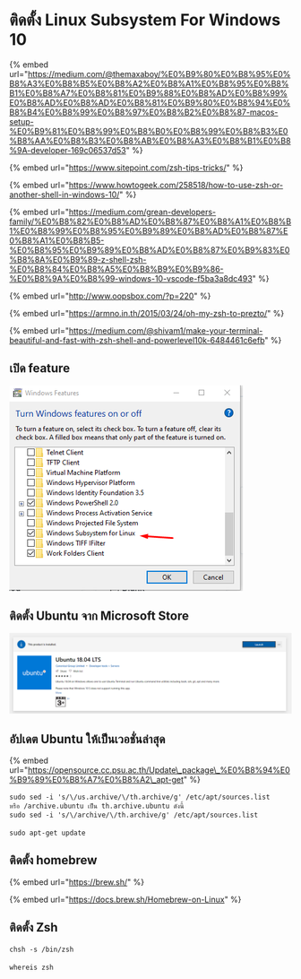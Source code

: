 # ติดตั้ง Linux Subsystem For Windows 10

{% embed url="https://medium.com/@themaxaboy/%E0%B9%80%E0%B8%95%E0%B8%A3%E0%B8%B5%E0%B8%A2%E0%B8%A1%E0%B8%95%E0%B8%B1%E0%B8%A7%E0%B8%81%E0%B9%88%E0%B8%AD%E0%B8%99%E0%B8%AD%E0%B8%AD%E0%B8%81%E0%B9%80%E0%B8%94%E0%B8%B4%E0%B8%99%E0%B8%97%E0%B8%B2%E0%B8%87-macos-setup-%E0%B9%81%E0%B8%99%E0%B8%B0%E0%B8%99%E0%B8%B3%E0%B8%AA%E0%B8%B3%E0%B8%AB%E0%B8%A3%E0%B8%B1%E0%B8%9A-developer-169c06537d53" %}

{% embed url="https://www.sitepoint.com/zsh-tips-tricks/" %}

{% embed url="https://www.howtogeek.com/258518/how-to-use-zsh-or-another-shell-in-windows-10/" %}

{% embed url="https://medium.com/grean-developers-family/%E0%B8%82%E0%B8%AD%E0%B8%87%E0%B8%A1%E0%B8%B1%E0%B8%99%E0%B8%95%E0%B9%89%E0%B8%AD%E0%B8%87%E0%B8%A1%E0%B8%B5-%E0%B8%95%E0%B9%89%E0%B8%AD%E0%B8%87%E0%B9%83%E0%B8%8A%E0%B9%89-z-shell-zsh-%E0%B8%84%E0%B8%A5%E0%B8%B9%E0%B9%86-%E0%B8%9A%E0%B8%99-windows-10-vscode-f5ba3a8dc493" %}

{% embed url="http://www.oopsbox.com/?p=220" %}

{% embed url="https://armno.in.th/2015/03/24/oh-my-zsh-to-prezto/" %}

{% embed url="https://medium.com/@shivam1/make-your-terminal-beautiful-and-fast-with-zsh-shell-and-powerlevel10k-6484461c6efb" %}



## เปิด feature

![](.gitbook/assets/image%20%282%29.png)

## ติดตั้ง Ubuntu จาก Microsoft Store

![](.gitbook/assets/image%20%283%29.png)

## อัปเดต Ubuntu ให้เป็นเวอชั่นล่าสุด

{% embed url="https://opensource.cc.psu.ac.th/Update\_package\_%E0%B8%94%E0%B9%89%E0%B8%A7%E0%B8%A2\_apt-get" %}



```text
sudo sed -i 's/\/us.archive/\/th.archive/g' /etc/apt/sources.list
หรือ /archive.ubuntu เป็น th.archive.ubuntu ดังนี้
sudo sed -i 's/\/archive/\/th.archive/g' /etc/apt/sources.list

sudo apt-get update
```

## ติดตั้ง homebrew

{% embed url="https://brew.sh/" %}

{% embed url="https://docs.brew.sh/Homebrew-on-Linux" %}



## ติดตั้ง Zsh

```text
chsh -s /bin/zsh

whereis zsh
```









